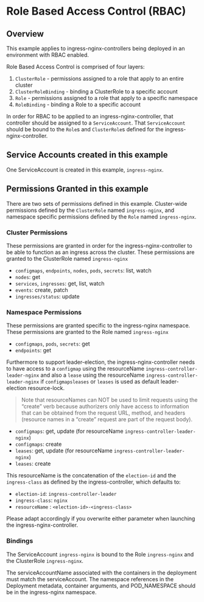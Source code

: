 # Role Based Access Control (RBAC)

## Overview

This example applies to ingress-nginx-controllers being deployed in an environment with RBAC enabled.

Role Based Access Control is comprised of four layers:

1. `ClusterRole` - permissions assigned to a role that apply to an entire cluster
2. `ClusterRoleBinding` - binding a ClusterRole to a specific account
3. `Role` - permissions assigned to a role that apply to a specific namespace
4. `RoleBinding` - binding a Role to a specific account

In order for RBAC to be applied to an ingress-nginx-controller, that controller
should be assigned to a `ServiceAccount`.  That `ServiceAccount` should be
bound to the `Role`s and `ClusterRole`s defined for the ingress-nginx-controller.

## Service Accounts created in this example

One ServiceAccount is created in this example, `ingress-nginx`.

## Permissions Granted in this example

There are two sets of permissions defined in this example.  Cluster-wide
permissions defined by the `ClusterRole` named `ingress-nginx`, and
namespace specific permissions defined by the `Role` named `ingress-nginx`.

### Cluster Permissions

These permissions are granted in order for the ingress-nginx-controller to be
able to function as an ingress across the cluster.  These permissions are
granted to the ClusterRole named `ingress-nginx`

* `configmaps`, `endpoints`, `nodes`, `pods`, `secrets`: list, watch
* `nodes`: get
* `services`, `ingresses`: get, list, watch
* `events`: create, patch
* `ingresses/status`: update

### Namespace Permissions

These permissions are granted specific to the ingress-nginx namespace.  These
permissions are granted to the Role named `ingress-nginx`

* `configmaps`, `pods`, `secrets`: get
* `endpoints`: get

Furthermore to support leader-election, the ingress-nginx-controller needs to
have access to a `configmap` using the resourceName `ingress-controller-leader-nginx`
and also a `lease` using the resourceName `ingress-controller-leader-nginx` 
if `configmapsleases` or `leases` is used as default leader-election resource-lock.

> Note that resourceNames can NOT be used to limit requests using the “create”
> verb because authorizers only have access to information that can be obtained
> from the request URL, method, and headers (resource names in a “create” request
> are part of the request body).

* `configmaps`: get, update (for resourceName `ingress-controller-leader-nginx`)
* `configmaps`: create
* `leases`: get, update (for resourceName `ingress-controller-leader-nginx`)
* `leases`: create

This resourceName is the concatenation of the `election-id` and the
`ingress-class` as defined by the ingress-controller, which defaults to:

* `election-id`: `ingress-controller-leader`
* `ingress-class`: `nginx`
* `resourceName` : `<election-id>-<ingress-class>`

Please adapt accordingly if you overwrite either parameter when launching the
ingress-nginx-controller.

### Bindings

The ServiceAccount `ingress-nginx` is bound to the Role
`ingress-nginx` and the ClusterRole `ingress-nginx`.

The serviceAccountName associated with the containers in the deployment must
match the serviceAccount. The namespace references in the Deployment metadata, 
container arguments, and POD_NAMESPACE should be in the ingress-nginx namespace.
